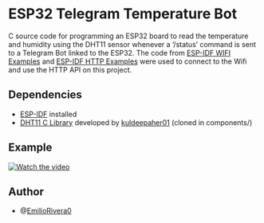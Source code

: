 # ESP32 Telegram Temperature Bot
C source code for programming an ESP32 board to read the temperature and humidity using the DHT11 sensor whenever a ‘/status’ command is sent to a Telegram Bot linked to the ESP32. The code from [ESP-IDF WIFI Examples](https://github.com/espressif/esp-idf/blob/v5.2.5/examples/wifi/getting_started/station/main/station_example_main.c) and [ESP-IDF HTTP Examples](https://github.com/espressif/esp-idf/blob/v5.0/examples/protocols/esp_http_client/main/esp_http_client_example.c) were used to connect to the Wifi and use the HTTP API on this project.

## Dependencies
- [ESP-IDF](https://docs.espressif.com/projects/esp-idf/en/latest/esp32/get-started/linux-macos-setup.html) installed
- [DHT11 C Library](https://github.com/kuldeepaher01/esp32-DHT11) developed by [kuldeepaher01](https://github.com/kuldeepaher01) (cloned in components/)

## Example
[![Watch the video](https://img.youtube.com/vi/NtV3xoK7-p8/maxresdefault.jpg)](https://www.youtube.com/watch?v=NtV3xoK7-p8)

## Author
- @[EmilioRivera0](https://github.com/EmilioRivera0)
